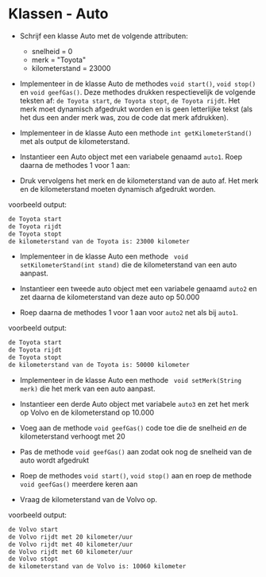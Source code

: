 # Klassen - Auto

- Schrijf een klasse Auto met de volgende attributen:
    - snelheid = 0
    - merk = "Toyota"
    - kilometerstand = 23000
    
- Implementeer in de klasse Auto de methodes ```void start()```, ```void stop()``` en ```void geefGas()```.  Deze methodes drukken respectievelijk de volgende teksten af: ```de Toyota start```, ```de Toyota stopt```, ```de Toyota rijdt```. Het merk moet dynamisch afgedrukt worden en is geen letterlijke tekst (als het dus een ander merk was, zou de code dat merk afdrukken).

- Implementeer in de klasse Auto een methode ```int getKilometerStand()``` met als output de kilometerstand.
- Instantieer een Auto object met een variabele genaamd ```auto1```. Roep daarna de methodes 1 voor 1 aan:
- Druk vervolgens het merk en de kilometerstand van de auto af. Het merk en de kilometerstand moeten dynamisch afgedrukt worden.

voorbeeld output:
```bash
de Toyota start
de Toyota rijdt
de Toyota stopt
de kilometerstand van de Toyota is: 23000 kilometer
```
- Implementeer in de klasse Auto een methode ``` void setKilometerStand(int stand)``` die de kilometerstand van een auto aanpast.

- Instantieer een tweede auto object met een variabele genaamd ```auto2``` en zet daarna de kilometerstand van deze auto op 50.000

- Roep daarna de methodes 1 voor 1 aan voor ```auto2``` net als bij ```auto1```.

voorbeeld output:
```bash
de Toyota start
de Toyota rijdt
de Toyota stopt
de kilometerstand van de Toyota is: 50000 kilometer
```
- Implementeer in de klasse Auto een methode ``` void setMerk(String merk)``` die het merk van een auto aanpast.

- Instantieer een derde Auto object met variabele ```auto3``` en zet het merk op Volvo en de kilometerstand op 10.000
- Voeg aan de methode ```void geefGas()``` code toe die de snelheid *en* de kilometerstand verhoogt met 20 
- Pas de methode ```void geefGas()``` aan zodat ook nog de snelheid van de auto wordt afgedrukt
- Roep de methodes ```void start()```, ```void stop()``` aan en roep de methode ```void geefGas()``` meerdere keren aan
- Vraag de kilometerstand van de Volvo op.

voorbeeld output:
```bash
de Volvo start
de Volvo rijdt met 20 kilometer/uur
de Volvo rijdt met 40 kilometer/uur
de Volvo rijdt met 60 kilometer/uur
de Volvo stopt
de kilometerstand van de Volvo is: 10060 kilometer
```